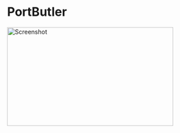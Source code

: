 # PortButler

<img width="387.5px" height="230px" alt="Screenshot" src="https://github.com/albinekb/PortButler/raw/master/.github/preview.png">

